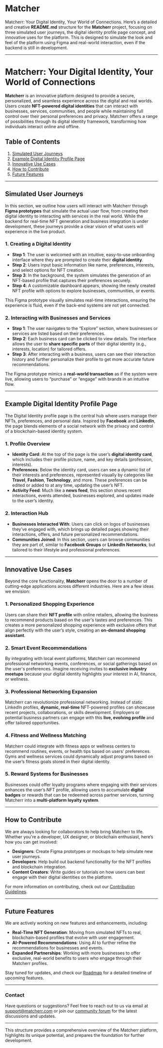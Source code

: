 # Matcher
Matcherr: Your Digital Identity, Your World of Connections.
Here’s a detailed and creative **README.md** structure for the **Matcherr** project, focusing on three simulated user journeys, the digital identity profile page concept, and innovative uses for the platform. This is designed to simulate the look and feel of the platform using Figma and real-world interaction, even if the backend is still in development.

---

# **Matcherr**: Your Digital Identity, Your World of Connections

**Matcherr** is an innovative platform designed to provide a secure, personalized, and seamless experience across the digital and real worlds. Users create **NFT-powered digital identities** that can interact with businesses, services, communities, and people while maintaining full control over their personal preferences and privacy. Matcherr offers a range of possibilities through its digital identity framework, transforming how individuals interact online and offline.

## **Table of Contents**
1. [Simulated User Journeys](#simulated-user-journeys)
2. [Example Digital Identity Profile Page](#example-digital-identity-profile-page)
3. [Innovative Use Cases](#innovative-use-cases)
4. [How to Contribute](#how-to-contribute)
5. [Future Features](#future-features)

---

## **Simulated User Journeys**

In this section, we outline how users will interact with Matcherr through **Figma prototypes** that simulate the actual user flow, from creating their digital identity to interacting with services in the real world. While the backend for real-time NFT generation and business integration is under development, these journeys provide a clear vision of what users will experience in the live product.

### **1. Creating a Digital Identity**

- **Step 1**: The user is welcomed with an intuitive, easy-to-use onboarding interface where they are prompted to create their **digital identity**.
- **Step 2**: Users input basic information like name, preferences, interests, and select options for NFT creation. 
- **Step 3**: In the background, the system simulates the generation of an NFT-based profile that captures their preferences securely.
- **Step 4**: A customizable dashboard appears, showing the newly created NFT profile with options to explore businesses, communities, or events.

This Figma prototype visually simulates real-time interactions, ensuring the experience is fluid, even if the back-end systems are not yet connected.

### **2. Interacting with Businesses and Services**

- **Step 1**: The user navigates to the “Explore” section, where businesses or services are listed based on their preferences. 
- **Step 2**: Each business card can be clicked to view details. The interface allows the user to **share specific parts** of their digital identity (e.g., interests, location) for tailored offers.
- **Step 3**: After interacting with a business, users can see their interaction history and further personalize their profile to get more accurate future recommendations.

The Figma prototype mimics a **real-world transaction** as if the system were live, allowing users to “purchase” or “engage” with brands in an intuitive flow.

---

## **Example Digital Identity Profile Page**

The Digital Identity profile page is the central hub where users manage their NFTs, preferences, and personal data. Inspired by **Facebook** and **LinkedIn**, the page blends elements of a social network with the privacy and control of a blockchain-based identity system.

### **1. Profile Overview**

- **Identity Card**: At the top of the page is the user’s **digital identity card**, which includes their profile picture, name, and key details (profession, interests).
- **Preferences**: Below the identity card, users can see a dynamic list of their interests and preferences, represented visually by categories like **Travel**, **Fashion**, **Technology**, and more. These preferences can be edited or added to at any time, updating the user’s NFT.
- **Activity Feed**: Much like a **news feed**, this section shows recent interactions, events attended, businesses explored, and updates made to the user’s identity.

### **2. Interaction Hub**

- **Businesses Interacted With**: Users can click on logos of businesses they’ve engaged with, which brings up detailed pages showing their interactions, offers, and future personalized recommendations.
- **Communities Joined**: In this section, users can browse communities they are part of, similar to **Facebook Groups** or **LinkedIn Networks**, but tailored to their lifestyle and professional preferences. 

---

## **Innovative Use Cases**

Beyond the core functionality, **Matcherr** opens the door to a number of cutting-edge applications across different industries. Here are a few ideas we envision:

### **1. Personalized Shopping Experience**
Users can share their **NFT profile** with online retailers, allowing the business to recommend products based on the user's tastes and preferences. This creates a more personalized shopping experience with exclusive offers that align perfectly with the user’s style, creating an **on-demand shopping assistant**.

### **2. Smart Event Recommendations**
By integrating with local event platforms, Matcherr can recommend professional networking events, conferences, or social gatherings based on the user's preferences. Imagine receiving invites to **exclusive industry meetups** because your digital identity highlights your interest in AI, finance, or wellness.

### **3. Professional Networking Expansion**
Matcherr can revolutionize professional networking. Instead of static LinkedIn profiles, **dynamic, real-time** NFT-powered profiles can showcase recent projects, collaborations, or skills development. Employers or potential business partners can engage with this **live, evolving profile** and offer tailored opportunities.

### **4. Fitness and Wellness Matching**
Matcherr could integrate with fitness apps or wellness centers to recommend routines, events, or health tips based on users' preferences. Gyms and wellness services could dynamically adjust programs based on the user’s fitness goals stored in their digital identity.

### **5. Reward Systems for Businesses**
Businesses could offer loyalty programs where engaging with their services enhances the user’s NFT profile, allowing users to accumulate **digital badges** or rewards that can be redeemed across partner services, turning Matcherr into a **multi-platform loyalty system**.

---

## **How to Contribute**

We are always looking for collaborators to help bring Matcherr to life. Whether you're a developer, UX designer, or blockchain enthusiast, here’s how you can get involved:

- **Designers**: Create Figma prototypes or mockups to help simulate new user journeys.
- **Developers**: Help build out backend functionality for the NFT profiles and blockchain integration.
- **Content Creators**: Write guides or tutorials on how users can best engage with their digital identities on the platform.

For more information on contributing, check out our [Contribution Guidelines](CONTRIBUTING.md).

---

## **Future Features**

We are actively working on new features and enhancements, including:

- **Real-Time NFT Generation**: Moving from simulated NFTs to real, blockchain-based profiles that evolve with user engagement.
- **AI-Powered Recommendations**: Using AI to further refine the recommendations for businesses and events.
- **Expanded Partnerships**: Working with more businesses to offer exclusive, real-world benefits to users who engage through their Matcherr profiles.

Stay tuned for updates, and check our [Roadmap](ROADMAP.md) for a detailed timeline of upcoming features.

---

### **Contact**

Have questions or suggestions? Feel free to reach out to us via email at [support@matcherr.com](mailto:support@matcherr.com) or join our [community forum](https://community.matcherr.com) for the latest discussions and updates.

---

This structure provides a comprehensive overview of the Matcherr platform, highlights its unique potential, and prepares the foundation for further development.
